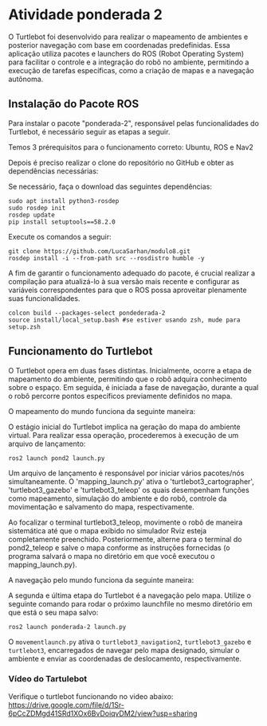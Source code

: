 # Atividade ponderada 2

O Turtlebot foi desenvolvido para realizar o mapeamento de ambientes e posterior navegação com base em coordenadas predefinidas. Essa aplicação utiliza pacotes e launchers do ROS (Robot Operating System) para facilitar o controle e a integração do robô no ambiente, permitindo a execução de tarefas específicas, como a criação de mapas e a navegação autônoma.

## Instalação do Pacote ROS

Para instalar o pacote "ponderada-2", responsável pelas funcionalidades do Turtlebot, é necessário seguir as etapas a seguir.

Temos 3 prérequisitos para o funcionamento correto: Ubuntu, ROS e Nav2

Depois é preciso realizar o clone do repositório no GitHub e obter as dependências necessárias:

Se necessário, faça o download das seguintes dependências:

```
sudo apt install python3-rosdep
sudo rosdep init
rosdep update
pip install setuptools==58.2.0
```

Execute os comandos a seguir:

```
git clone https://github.com/LucaSarhan/modulo8.git
rosdep install -i --from-path src --rosdistro humble -y
```


A fim de garantir o funcionamento adequado do pacote, é crucial realizar a compilação para atualizá-lo à sua versão mais recente e configurar as variáveis correspondentes para que o ROS possa aproveitar plenamente suas funcionalidades.

```
colcon build --packages-select pondederada-2
source install/local_setup.bash #se estiver usando zsh, mude para setup.zsh
```

## Funcionamento do Turtlebot

O Turtlebot opera em duas fases distintas. Inicialmente, ocorre a etapa de mapeamento do ambiente, permitindo que o robô adquira conhecimento sobre o espaço. Em seguida, é iniciada a fase de navegação, durante a qual o robô percorre pontos específicos previamente definidos no mapa.


O mapeamento do mundo funciona da seguinte maneira:

O estágio inicial do Turtlebot implica na geração do mapa do ambiente virtual. Para realizar essa operação, procederemos à execução de um arquivo de lançamento:
```
ros2 launch pond2 launch.py
```

Um arquivo de lançamento é responsável por iniciar vários pacotes/nós simultaneamente. O 'mapping_launch.py' ativa o 'turtlebot3_cartographer', 'turtlebot3_gazebo' e 'turtlebot3_teleop' os quais desempenham funções como mapeamento, simulação do ambiente e do robô, controle da movimentação e salvamento do mapa, respectivamente.

Ao focalizar o terminal turtlebot3_teleop, movimente o robô de maneira sistemática até que o mapa exibido no simulador Rviz esteja completamente preenchido. Posteriormente, alterne para o terminal do pond2_teleop e salve o mapa conforme as instruções fornecidas (o programa salvará o mapa no diretório em que você executou o mapping_launch.py).


A navegação pelo mundo funciona da seguinte maneira:

A segunda e última etapa do Turtlebot é a navegação pelo mapa. Utilize o seguinte comando para rodar o próximo launchfile no mesmo diretório em que está o seu mapa salvo:

```
ros2 launch ponderada-2 launch.py
```

O `movementlaunch.py` ativa o `turtlebot3_navigation2`, `turtlebot3_gazebo` e `turtlebot3`, encarregados de navegar pelo mapa designado, simular o ambiente e enviar as coordenadas de deslocamento, respectivamente.

### Vídeo do Tartulebot

Verifique o turtlebot funcionando no video abaixo: https://drive.google.com/file/d/1Sr-6pCcZDMgd41SRd1XOx6BvDoiqvDM2/view?usp=sharing


